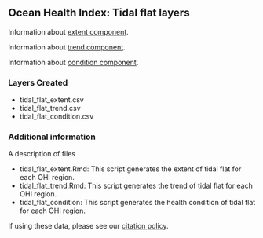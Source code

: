 ## Ocean Health Index: Tidal flat layers

Information about [extent component](http://ohi-science.github.io/ohiprep_v2022/globalprep/hab_tidal_flat/v2022/tidal_flat_extent.html).

Information about [trend component](http://ohi-science.github.io/ohiprep_v2022/globalprep/hab_tidal_flat/v2022/tidal_flat_trend.html).

Information about [condition component](http://ohi-science.github.io/ohiprep_v2022/globalprep/hab_tidal_flat/v2022/tidal_flat_condition.html).

### Layers Created

* tidal_flat_extent.csv
* tidal_flat_trend.csv
* tidal_flat_condition.csv

### Additional information

A description of files

 - tidal_flat_extent.Rmd: This script generates the extent of tidal flat for each OHI region.
 - tidal_flat_trend.Rmd: This script generates the trend of tidal flat for each OHI region.
 - tidal_flat_condition: This script generates the health condition of tidal flat for each OHI region. 

If using these data, please see our [citation policy](http://ohi-science.org/citation-policy/).



  

